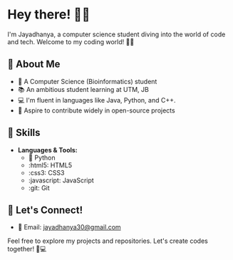 
# Hey there! 💖✨

I'm Jayadhanya, a computer science student diving into the world of code and tech. Welcome to my coding world! 🌈🚀

## 🌟 About Me
- 🎀 A Computer Science (Bioinformatics) student
- 📚 An ambitious student learning at UTM, JB
- 💻 I'm fluent in languages like Java, Python, and C++.
- 🌟 Aspire to contribute widely in open-source projects

## 🌈 Skills
- **Languages & Tools:**
  - :snake: Python
  - :html5: HTML5
  - :css3: CSS3
  - :javascript: JavaScript
  - :git: Git

## 🌸 Let's Connect!
- 💌 Email: jayadhanya30@gmail.com

Feel free to explore my projects and repositories. Let's create codes together! 🌟💻

</br>
